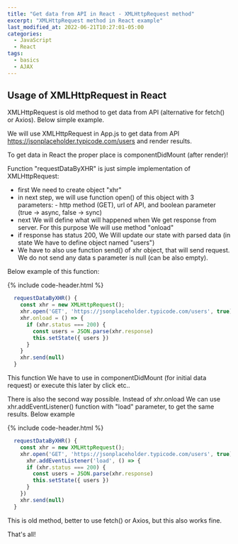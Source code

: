 ```yaml
---
title: "Get data from API in React - XMLHttpRequest method"
excerpt: "XMLHttpRequest method in React example"
last_modified_at: 2022-06-21T10:27:01-05:00
categories:
  - JavaScript
  - React
tags: 
  - basics
  - AJAX
---
```


<!-- short introduction -->
## Usage of XMLHttpRequest in React 

XMLHttpRequest is  old method to get data from API (alternative for fetch() or Axios). Below simple example. 


We will use XMLHttpRequest in App.js to get data from API https://jsonplaceholder.typicode.com/users and render results.



To get data in React the proper place is componentDidMount (after render)!

Function "requestDataByXHR" is just simple implementation of XMLHttpRequest:
- first We need to create object "xhr"
- in next step, we will use function open() of this object with 3 parameters: - http method (GET), url of API, and boolean parameter (true -> async, false -> sync)
- next We will define what will happened when We get response from server. For this purpose We will use method "onload"
- if response has status 200, We Will update our state with parsed data (in state We have to define object named "users")
- We have to also use function send() of xhr object, that will send request. We do not send any data s parameter is null (can be also empty).

Below example of this function:

{% include code-header.html %}
```js
  requestDataByXHR() {
    const xhr = new XMLHttpRequest();
    xhr.open('GET', 'https://jsonplaceholder.typicode.com/users', true);
    xhr.onload = () => {
      if (xhr.status === 200) {
        const users = JSON.parse(xhr.response)
        this.setState({ users })
      }
    }
    xhr.send(null)
  }
```

This function We have to use in componentDidMount (for initial data request) or execute this later by click etc..

There is also the second way possible. Instead of  xhr.onload We can use xhr.addEventListener() function with "load" parameter, to get the same results. Below example

{% include code-header.html %}
```js
  requestDataByXHR() {
    const xhr = new XMLHttpRequest();
    xhr.open('GET', 'https://jsonplaceholder.typicode.com/users', true);
      xhr.addEventListener('load', () => {
      if (xhr.status === 200) {
        const users = JSON.parse(xhr.response)
        this.setState({ users })
      }
    })
    xhr.send(null)
  }
```

This is old method, better to use fetch() or Axios, but this also works fine.

That's all!



